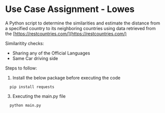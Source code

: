 # Use Case Assignment - Lowes


A Python script to determine the similarities and estimate the distance from a specified country to its neighboring countries using data retrieved from the [https://restcountries.com/](https://restcountries.com/)

Similaritity checks:
- Sharing any of the Official Languages
- Same Car driving side

Steps to follow:

1. Install the below package before executing the code
```
  pip install requests
```
3. Executing the main.py file
```
  python main.py
```

